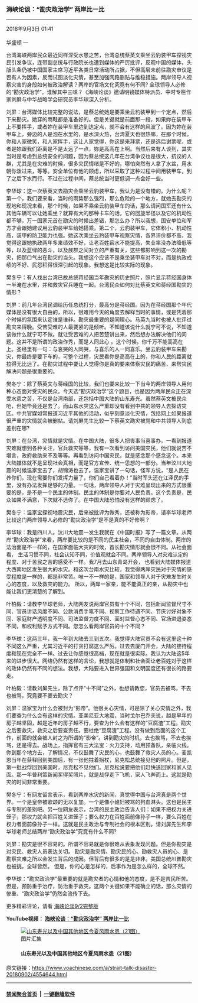 ### 海峡论谈：“勘灾政治学” 两岸比一比
------------------------

<div class="published">
 <span class="date" title="中国时间">
  <time datetime="2018-09-03T01:41:47+08:00">
   2018年9月3日 01:41
  </time>
 </span>
</div>
<br/>
<div class="wsw">
 <span class="dateline">
  华盛顿 —
 </span>
 <p>
  台湾海峡两岸民众最近同样深受水患之苦，台湾总统蔡英文乘坐云豹装甲车探视灾民引发争议，连带副总统与行政院长也遭到媒体的严厉批评，反观中国的媒体，头版头条仍被中国国家主席习近平各类日常活动所占据，不但高层未前往勘灾审议是否有人为因素，反而试图淡化灾情，甚至加强网路删贴与维稳措施。两岸领导人视察灾害的身段如何被政治解读？两岸的官场文化究竟有何不同? 全球领导人必修的“勘灾政治学”，谁解其中三味？《海峡论谈》邀请明镜媒体特派员、中时专栏作家刘屏与中华战略学会研究员李华球深入分析。
 </p>
 <p>
  刘屏：台湾媒体比较完整的说法，是蔡总统她是要乘坐云豹装甲到一个定点，然后下来勘灾。她穿的雨鞋都是准备好的。但是关键就是前面那一段，如果妳在装甲车上不要挥手，或者妳在装甲车里边到达定点，就不会有这样的风波了。因为妳在装甲车上，旁边的人是泡在水里的，是水深火热，台湾夏天也很热嘛，在那个时候，你和人家微笑，和人家挥手，这让人家觉得，你这是来拜票，还是选后谢票呢，或者是妳跟我们距离是不是太远了一点，妳是高高在上啊。当然后来有人谈到，其实当时是考虑到总统安全的问题，因为蔡总统这几年在台湾争议也是很大，抗议的人群，尤其是在灾难的时候，很多灾民情绪是不好的，哪怕突然有人拿了水盆，用水朝你泼过来，等等。安全单位有他的顾虑，所以采取了这种过程中间用装甲车，到了之后下水而行。不过在过程中间，蔡总统当时更低调一点会好一些。
 </p>
 <p>
  李华球：这一次蔡英文去勘灾会乘坐云豹装甲车，我认为是没有错的。为什么呢？第一个，我们要来看，当时的雨势那么强烈，那么危险的一个地方，就她去勘灾的现地和现况来看，那个时候，如果不乘坐云豹装甲车的话，那么请问国军还有什么其他车辆可以让她乘坐？就算有大的那种卡车的话，它的回旋半径以及它的机动性都不够，万一国家元首在勘灾的时候出差错，那怎么办？所以我想，国安单位和军方才会跟她建议用云豹装甲车给她搭乘。第二个，云豹装甲车，它体积小、机动性高，装甲的防卫能力也强。她这次乘坐云豹装甲车视察灾情，各界评价都不高，我觉得这跟她执政两年多来绩效不好，让老百姓薪水不能提高，失业率没办法降低等等，以及蓝绿的恶斗，以及族群之间对立的严重有关，这些都影响到这一次的勘灾，把那口气出在勘灾的当头。我想这个应该不是乘坐装甲车对不对，而是执政成绩的不好、民怨积得很深引起的现象。我想这是比较实际的现象。
 </p>
 <p>
  樊冬宁：有人找出台湾已故总统蒋经国当年勘灾的历史照片，照片显示蒋经国身体一半淹在水里，并和救灾官兵睡在一起。台湾民众如何对比蔡英文和蒋经国勘灾的情形？
 </p>
 <p>
  刘屏：前几年台湾民调给历任总统打分，最高分是蒋经国。因为在蒋经国那个年代媒体是没有很大自由的，所以，很难用今天的角度去解释当时的事情，或是凭着那个时候的氛围来认定谁是谁非。勘灾最重要的是同理心。马英九当时也被人批评过勘灾来得晚。受苦受难的人最要紧的是倾听。不知道该说什么就宁可不说，不知道该做什么就宁可不做。就让受苦难的人把苦楚讲出来，然后想办法解决他们的问题。这并不是所谓的政治作秀，而是人同此心 。这个时候，你千万不能高高在上。圣经里有一句：与哀哭的人同哭，与喜乐的人一同喜乐。坐云豹装甲车来勘灾，你最终是要下车的，可整个过程，灾民看你是高高在上的，你和人民的距离就拉得无比远了。在勘灾过程中要让人觉得你是真的要来体察灾民的痛苦、来帮灾民解决问题是很重要的。
 </p>
 <p>
  樊冬宁：除了蔡英文与蒋经国的比较，我们也要来比较一下当今的两岸领导人用何种心态面对受灾的民众。今天选“勘灾政治学”这个题目，也是因为两岸民众正在深受水患之苦，不仅是台湾南部，还包括中国大陆的山东寿光。虽然蔡英文被民众呛，但她毕竟还是去了。而山东水灾这么严重却没有看到中共的领导人去探访灾区。中共官媒如常报道习近平其他的活动，似乎刻意淡化灾情，包括网上如果报道很严重的灾情就会被删帖。请刘屏先生比较一下蔡英文勘灾被骂和中共领导人到底差别在哪?
 </p>
 <p>
  刘屏：在台湾，灾情就是灾情。在中国大陆，很多人把丧事当喜事办。一看到报道灾难就想到各种关注，官兵救灾等等，我有一次看到访问美国灾民，他们就说苦不堪言，政府救助来不及等等。再看到访问中国灾民，就是感念那个感念这个。本来大陆媒体就不是呈现社会真相，而是官方宣传、统一思想的一部分。当年汶川大地震的时候温家宝去了，胡锦涛也去了。温家宝讲了一句话，怪军方说，“是人民在养你们，现在需要你们发挥力量了，你们自己看着办！”当时军头还在江泽民的手里，没有办法发挥足够的力量。一句话，两岸领导人对于灾难呈现出来的方式很重要的是，是不是一个民主的体制。民主的体制是你要对人民负责。这个负责是，民众如果不满意，下次就不选你了。在中国大陆恐怕没有这样的顾虑了。
 </p>
 <p>
  樊冬宁：温家宝探视地震灾民，后来被批评为做秀，还被称为影帝，请李华球老师比较这门两岸领导人必修的“勘灾政治学”是不是真的不好修啊？
 </p>
 <p>
  李华球：我是四川人。汶川大地震一发生我就在《中国时报》写了一篇文章。从两岸“勘灾政治学”来看，两岸要比较的是不同的民主社会，不同的自由体制。两岸的法治面是不一样的，在国家面临大灾的时候，首长勘灾情形就会很不同。从社会面看， 生活习惯不同，社会认知不同，价值观就会不同。两岸领导人对灾难认定的程度、对于苦民之苦的感受不一样。我7月去山东青岛开会， 也看到大陆媒体报道大西南地区发生很大的水灾。和这次台南水灾比较，我觉得两岸灾民对于灾情的感受程度是一样的，都是非常苦。唯一不一样的是，国家和领导人对于灾难发生时关心的态度，以及救灾的能力。 所以，两岸一家亲，能不能真正的亲，从勘灾中也能让我们更清楚的了解到。
 </p>
 <p>
  叶柏毅：请教李华球老师，大陆网友说两岸官员有十个不同，包括新闻监督尺寸不同、官员讲话风度不同、公款消费手笔不同、视察工作待遇不同、节庆讨好对象不同、家庭财产透明度不同、司法监督力度不同、面对监督心态不同、官场进退姿态不同，和权利赋予方式不同。您怎么看两岸官员的十个不同？
 </p>
 <p>
  李华球：这两三年，我一年到大陆去三到五次。我觉得大陆官员不会有这里这十种不同这么严重，尤其习近平的打贪打腐这么严厉。过去去厦门开会，大陆的接待程度和现在完全不一样。过去让你感觉很高档，现在就是很实际。我认为大陆这5年来的进步很大。网络仍然有这样的言论，我想就是体制和社会面让老百姓对于这样的政体仍然有不同的想法。我想，大陆要进入世界强国和文明国度还有很长的路要走。
 </p>
 <p>
  叶柏毅：请教刘屏先生，除了点评“十不同”之外，也想请教您，官员去被骂，不去也被骂，究竟要不要去勘灾？
 </p>
 <p>
  刘屏：温家宝为什么会被封为“影帝”。他很关心灾情，可是除了关心灾情之外，我们要查为什么会有这样的灾情。亚美尼亚大地震，当时戈尔巴乔夫说，越是早年的房子越坚固，越是近年的房子越不行，要查为什么会有这样的“豆腐渣”工程。勘灾之后要救灾，救灾之后要查责任。要杜绝“豆腐渣”工程。没有做到后面的这个工作，前面的就会被人封之为所谓的“影帝”。讲到勘灾的时机，去也挨骂，不去也挨骂，还是得去。战场上，指挥官有三大法宝：火力支持，动用预备队，亲临火线。你到那个地方去，了解情况，不仅鼓舞了灾民的心，也鼓舞了救灾人员的心。麦凯恩当年在获释回到美国后，有一张他拄着拐杖，尼克松总统接见他的照片。但是，第一批战俘回到美国时，尼克松不见他们。尼克松说要把他们赶快送回家和家人见面。那一年普利策新闻奖得奖照片，就是战俘走下飞机，家人飞奔而上。这就是勘灾的时间非常重要。
 </p>
 <p>
  樊冬宁：有网友留言表示，看到两岸水灾的新闻，真觉得中国与台湾真是两个世界。一个是皇帝被歌颂的无以复加。一个是像小媳妇被骂的狗血淋头。这也是民主与专制的差别吧。另一位网友表示，台湾的民主政治告诉人们：如果不把权力关进笼子，那权力就会把百姓关进笼子；要么权力在百姓面前像孙子一样，要么百姓在权力者面前像孙子一样。这就是民主政治与专制社会的根本区别。请刘屏先生和李华球老师总结两岸“勘灾政治学”究竟有什么不同?
 </p>
 <p>
  刘屏：勘灾是很不容易的。所谓不容易就是你很难从表象发现问题。但是你勘灾是对灾民、救灾人员表达关切。 勘灾是勘灾情、勘灾民的心、勘救灾人员的心、是勘察灾难之所以会发生背后的成因。但背后有很多的是是非非。美国总统川普勘灾也被挑，全球皆然。 但是，你的心是怎样的，后事作为是怎么样的，全球不然。
 </p>
 <p>
  李华球：“勘灾政治学”最重要的就是勘灾者的心情和他的态度，是不是苦民所苦。但是，预防重于治疗，防治重于救灾。这两个关键如果不能确立的话，那么灾情的惨重、“勘灾政治学”仍然会流传下去。
 </p>
 <p>
  更多精彩评论，请看
  <a class="wsw__a" href="https://www.voachinese.com/a/4554500.html" target="_blank">
   海峡论谈9/2完整版
  </a>
 </p>
 <div class="wsw__embed">
 </div>
 <p>
  <strong style="font-size: 1em;">
   YouTube视频：
   <a class="wsw__a" href="https://www.youtube.com/watch?v=Z0zjONFkhxM" target="_blank">
    海峡论谈：“勘灾政治学” 两岸比一比
   </a>
  </strong>
 </p>
 <div class="wsw__embed">
  <figure class="media-gallery-embed overlay-wrap js-media-expand" data-lbox-gallery="true" data-lbox-gallery-url="/a/4544757.html">
   <a href="https://www.voachinese.com/a/4544757.html" title="山东寿光以及中国其他地区今夏风雨水患（21图）">
    <div class="img-wrap">
     <div class="thumb thumb16_9">
      <img alt="山东寿光以及中国其他地区今夏风雨水患（21图）" src="https://gdb.voanews.com/3DD1BCC0-4304-4583-A46D-D71C12CB75BA_w250_r1_s.jpg"/>
     </div>
     <span class="ico ico-gallery ico--media-type ico--xl">
     </span>
     <span class="ico ico-gallery ico--media-expand ico--rounded">
     </span>
    </div>
   </a>
   <figcaption class="d-flex flex-wrap overlay-content">
    <span class="label label--media label--inverted m-l-sm">
     图片汇集
    </span>
    <h4 class="title title--media title--inverted m-l-sm">
     山东寿光以及中国其他地区今夏风雨水患（21图）
    </h4>
   </figcaption>
   <div>
    <div data-lbox-gallery-item-src="https://gdb.voanews.com/3DD1BCC0-4304-4583-A46D-D71C12CB75BA_w1024_q10_s.jpg" data-lbox-gallery-item-title="2018年8月27日，中国山东省寿光市，在台风和水库泄洪造成的泥水中，消防队员用机械在菜地里抽水。据当地媒体报道，台风温比亚在山东造成至少24人死亡，3人失踪。">
    </div>
    <div data-lbox-gallery-item-src="https://gdb.voanews.com/05D9ED91-E283-49F2-B451-FAD2C2503C5B_w1024_q10_s.jpg" data-lbox-gallery-item-title="航拍中国山东省寿光市一个村庄被洪水所淹的场景（2018年8月24日）。">
    </div>
    <div data-lbox-gallery-item-src="https://gdb.voanews.com/1D5F8CC3-00A0-4065-8D8A-D6C46A735BC1_w1024_q10_s.jpg" data-lbox-gallery-item-title="中国山东寿光，台风温比亚过后，水漫街道，小女孩儿趟水行进（2018年8月21日）。">
    </div>
    <div data-lbox-gallery-item-src="https://gdb.voanews.com/6B6174AC-306B-4493-90EF-262B31036733_w1024_q10_s.jpg" data-lbox-gallery-item-title="2018年8月27日，中国山东省寿光市，在台风和水库泄洪造成的泥水中，消防队员帮助居民推动机动三轮车。据当地媒体报道，台风温比亚在山东造成至少24人死亡，3人失踪。">
    </div>
    <div data-lbox-gallery-item-src="https://gdb.voanews.com/0FA0E56B-35B8-4064-B202-919952D8E739_w1024_q10_s.jpg" data-lbox-gallery-item-title="中国山东寿光市，2018年8月24日，台风温比亚过后，洪水漫地，鸟瞰一个村庄旁边的铁路终端。">
    </div>
    <div data-lbox-gallery-item-src="https://gdb.voanews.com/F4E097EA-B966-4F48-807B-F71913813F27_w1024_q10_s.jpg" data-lbox-gallery-item-title="中国山东寿光遭洪水袭击后一名男子在泛滥的街上趟水而过，身后跟着两只小猪。（2018年8月23日）">
    </div>
    <div data-lbox-gallery-item-src="https://gdb.voanews.com/33EB4EDB-6017-409E-B3E2-3864AC4EB63A_w1024_q10_s.jpg" data-lbox-gallery-item-title="中国志愿者给山东寿光受灾居民送去生活物资。（2018年8月22日）">
    </div>
    <div data-lbox-gallery-item-src="https://gdb.voanews.com/09C61E25-1334-4A8C-8472-17DA30E05C60_w1024_q10_s.jpg" data-lbox-gallery-item-title="空中拍摄的中国山东省寿光市一个村庄被洪水所淹的情况。（2018年8月24日）">
    </div>
    <div data-lbox-gallery-item-src="https://gdb.voanews.com/0DF479B8-E5D4-4156-AB3B-328CCA4BEEFA_w1024_q10_s.jpg" data-lbox-gallery-item-title='中国山东潍坊寿光被淹后，一个大铲车正在清理在洪水中死去的牲畜尸体。（2018年8月24日）。&lt;span style="font-size: 1em;"&gt;寿光当局8月26日公布&amp;ldquo;抓获&amp;rdquo;两名在微信群里谈论&amp;ldquo;寿光北边发生瘟疫&amp;rdquo;的女子。有网友批评说，山东当局不追究水库失职官员，不努力救灾，却用警察先抓人封口，严控网上有关水灾的言论。&lt;/span&gt;'>
    </div>
    <div data-lbox-gallery-item-src="https://gdb.voanews.com/DC8B94CD-91C9-4132-B145-EDED0818C2D4_w1024_q10_s.jpg" data-lbox-gallery-item-title="2018年7月23日，台风&amp;ldquo;安比&amp;rdquo;吹袭青岛，沿海掀起大浪。台风&amp;ldquo;安比&amp;rdquo;7月22日登陆上海，23日减弱为热带低压，进入山东。青岛市关闭海水浴场，渔船回港避风，加固港口设施。">
    </div>
    <div data-lbox-gallery-item-src="https://gdb.voanews.com/5C22310F-531A-4C9F-BE13-4535BFA1B030_w1024_q10_s.jpg" data-lbox-gallery-item-title="2018年7月19日，中国甘肃省临夏，武警在暴雨后从洪水中救出一名男子。甘南州合作市最大降雨量达到98毫米。">
    </div>
    <div data-lbox-gallery-item-src="https://gdb.voanews.com/CA164468-8162-4218-B923-2DA4856566CE_w1024_q10_s.jpg" data-lbox-gallery-item-title="2018年7月22日，中国江苏省扬州盐阜东路，台风吹倒大树，幸未伤及路人。台风&amp;ldquo;安比&amp;rdquo;7月22日登陆上海，进入江苏，最大风力9级。">
    </div>
    <div data-lbox-gallery-item-src="https://gdb.voanews.com/C034A764-47E8-489B-8AC7-9910A1BA94EE_w1024_q10_s.jpg" data-lbox-gallery-item-title="2018年7月13日，中国四川省若尔盖县的一个被水淹没的村庄，这张照片取自2018年7月14日社交媒体上的视频。">
    </div>
    <div data-lbox-gallery-item-src="https://gdb.voanews.com/877579F0-3111-476A-944E-108F37978325_w1024_q10_s.jpg" data-lbox-gallery-item-title="在中国四川省成都市暴雨过后，消防队员在一条被水淹没的街道上救出一名被困女子。">
    </div>
    <div data-lbox-gallery-item-src="https://gdb.voanews.com/763F1A3B-3742-4B66-8F95-352CB53C7BA1_w1024_q10_s.jpg" data-lbox-gallery-item-title="2018年7月2日，中国四川省成都市，一个男孩站在一条被水淹没的道路上。">
    </div>
    <div data-lbox-gallery-item-src="https://gdb.voanews.com/9346D718-DB58-44F2-9415-62261442BE7A_w1024_q10_s.jpg" data-lbox-gallery-item-title="2018年7月2日，中国四川省成都市暴雨过后农田的俯瞰图。">
    </div>
    <div data-lbox-gallery-item-src="https://gdb.voanews.com/216EDA7B-1AEA-466F-87A3-0F3F51EF7A3E_w1024_q10_s.jpg" data-lbox-gallery-item-title="2018年7月11日，中国浙江省温州市，台风玛丽亚肆虐，卷起雪浪，惊涛拍岸。">
    </div>
    <div data-lbox-gallery-item-src="https://gdb.voanews.com/35CCD8D1-F3AF-4D25-B642-FF2BEDF8C21B_w1024_q10_s.jpg" data-lbox-gallery-item-title="2018年7月11日，中国浙江省温岭市，台风玛丽亚肆虐，风急浪高，冲击海岸和海边住宅楼。">
    </div>
    <div data-lbox-gallery-item-src="https://gdb.voanews.com/F490DA80-0662-488C-B6EB-091F61E5C17A_w1024_q10_s.jpg" data-lbox-gallery-item-title="2018年7月8日俯瞰中国江西省抚州市东乡区暴雨过后一个被水淹的村庄。">
    </div>
    <div data-lbox-gallery-item-src="https://gdb.voanews.com/E66F79C0-569B-40EB-9FFE-B2D8F78319D7_w1024_q10_s.jpg" data-lbox-gallery-item-title="2018年6月24日，在中国广西南部的田林县，中国救援人员帮助居民撤离。持续降雨造成的洪水和山体滑坡造成3人死亡，广西9万多人受灾。">
    </div>
    <div data-lbox-gallery-item-src="https://gdb.voanews.com/E041E99D-5388-42C3-9814-93B7B3866C81_w1024_q10_s.jpg" data-lbox-gallery-item-title="2018年6月22日的航拍照片显示，在中国贵州省凯里市的下司古镇，建筑物浸在洪水中。强降雨导致贵州和湖南水灾。">
    </div>
   </div>
  </figure>
 </div>
 <p>
 </p>
 <p>
 </p>
</div>

原文链接：https://www.voachinese.com/a/strait-talk-disaster-20180902/4554644.html


------------------------
#### [禁闻聚合首页](https://github.com/gfw-breaker/banned-news/blob/master/README.md) &nbsp;|&nbsp;  [一键翻墙软件](https://github.com/gfw-breaker/nogfw/blob/master/README.md)
